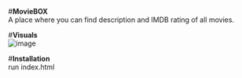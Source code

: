 #**MovieBOX**<br/>
A place where you can find description and IMDB rating of all movies.  

#**Visuals**<br/>
![image](https://user-images.githubusercontent.com/72187440/130803838-b9fa48e2-d8e1-4931-8bee-628b2865d174.png)

#**Installation**<br/>
run index.html 
